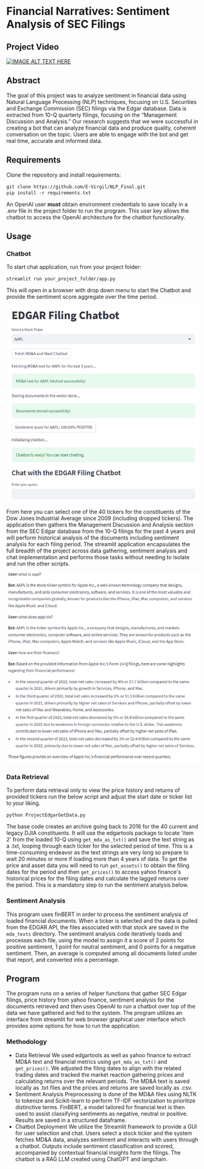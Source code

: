 # Financial Narratives: Sentiment Analysis of SEC Filings
## Project Video
[![IMAGE ALT TEXT HERE](https://img.youtube.com/vi/Gu2TTEBP81s/0.jpg)](https://www.youtube.com/watch?v=Gu2TTEBP81s)
## Abstract
The goal of this project was to analyze sentiment in financial data using Natural Language Processing (NLP) techniques,
focusing on U.S. Securities and Exchange Commission (SEC) filings via the Edgar database. Data is extracted from 10-Q
quarterly filings, focusing on the “Management Discussion and Analysis.” Our research suggests that we were successful
in creating a bot that can analyze financial data and produce quality, coherent conversation on the topic. Users are
able to engage with the bot and get real time, accurate and informed data.

## Requirements
Clone the repository and install requirements:
```
git clone https://github.com/E-Virgil/NLP_Final.git
pip install -r requirements.txt
```

An OpenAI user **must** obtain environment credentials to save locally in a .env file in the project folder to run the program.  This user key allows the chatbot to access the OpenAI architecture for the chatbot functionality.

## Usage
### Chatbot



To start chat application, run from your project folder:
```
streamlit run your_project_folder/app.py
```
This will open in a browser with drop down menu to start the Chatbot and provide the sentiment score aggregate over the time period.

![App Screenshot](images/app1.png)

From here you can select one of the 40 tickers for the constituents of the Dow Jones Industrial Average since 2009 (including dropped tickers).  The application then gathers the Management Discussion and Analysis section from the SEC Edgar database from the 10-Q filings for the past 4 years and will perform historical analysis of the documents including sentiment analysis for each filing period.  The streamlit application encapsulates the full breadth of the project across data gathering, sentiment analysis and chat implementation and performs those tasks without needing to isolate and run the other scripts.

![App Screenshot](images/app2.png)

### Data Retrieval
To perform data retrieval only to view the price history and returns of provided tickers run the below script and adjust the start date or ticker list to your liking.
```
python ProjectEdgarGetData.py
```
The base code creates an archive going back to 2016 for the 40 current and legacy DJIA constituents.  It will use the edgartools package to locate 'item 2' from the loaded 10-Q using ```get_mda_as_txt()``` and save the text string as a .txt, looping through each ticker for the selected period of time.  This is a time-consuming endeavor as the text strings are very long so prepare to wait 20 minutes or more if loading more than 4 years of data.  To get the price and asset data you will need to run ```get_assets()``` to obtain the filing dates for the period and then ```get_prices()``` to access yahoo finance's historical prices for the filing dates and calculate the lagged returns over the period.  This is a mandatory step to run the sentiment analysis below.

### Sentiment Analysis
This program uses finBERT in order to process the sentiment analysis of loaded financial documents. When a ticker is selected and the data is pulled from the EDGAR API, the files associated with that stock are saved in the `mda_texts` directory. The sentiment analysis code iteratively loads and processes each file, using the model to assign it a score of 2 points for positive sentiment, 1 point for neutral sentiment, and 0 points for a negative sentiment. Then, an average is computed among all documents listed under that report, and converted into a percentage.

## Program
The program runs on a series of helper functions that gather SEC Edgar filings, price history from yahoo finance, sentiment analysis for the documents retrieved and then uses OpenAI to run a chatbot over top of the data we have gathered and fed to the system.  The program utilizes an interface from streamlit for web browser graphical user interface which provides some options for how to run the application.

### Methodology
* Data Retrieval
We used edgartools as well as yahoo finance to extract MD&A text and financial metrics using ```get_mda_as_txt()``` and ```get_prices()```.  We adjusted the filing dates to align with the related trading dates and tracked the market reaction gathering prices and calculating returns over the relevant periods.  The MD&A text is saved locally as .txt files and the prices and returns are saved locally as .csv.
* Sentiment Analysis
Preprocessing is done of the MD&A files using NLTK to tokenize and Scikit-learn to perform TF-IDF vectorization to prioritize distinctive terms.  FinBERT, a model tailored for financial text is then used to assist classifying sentiments as negative, neutral or positive.  Results are saved in a structured dataframe.
* Chatbot Deployment
We utilize the Streamlit framework to provide a GUI for user selection and chat.  Users select a stock ticker and the system fetches MD&A data, analyzes sentiment and interacts with users through a chatbot.  Outputs include sentiment classification and scored, accompanied by contextual financial insights form the filings.  The chatbot is a RAG LLM created using ChatGPT and langchain.